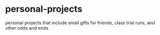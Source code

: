 # personal-projects
personal projects that include small gifts for friends, class trial runs, and other odds and ends
